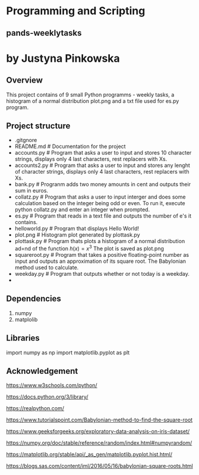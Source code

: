# Programming and Scripting
## pands-weeklytasks
# by Justyna Pinkowska

## Overview
This project contains of 9 small Python programms - weekly tasks, a histogram of a normal distribution plot.png and a txt file used for es.py program.

## Project structure
- .gitgnore 
- README.md  # Documentation for the project
- accounts.py # Program that asks a user to input and  stores 10 character strings, displays only 4 last characters, rest replacers with Xs.
- accounts2.py # Program that asks a user to input and stores any lenght of character strings, displays only 4 last characters, rest replacers with Xs.
- bank.py # Progranm adds two money amounts in cent and outputs their sum in euros. 
- collatz.py # Program that asks a user to input interger and does some calculation based on the integer being odd or even. To run it, execute python collatz.py and enter an integer when prompted.
- es.py # Program that reads in a text file and outputs the number of e's it contains.
- helloworld.py # Program that displays Hello World! 
- plot.png # Histogram plot generated by plottask.py
- plottask.py # Program thats plots a histogram of a normal distribution ad=nd of the function $h(x)=x^3$ The plot is saved as plot.png
- squareroot.py # Program that takes a positive floating-point number as input and outputs an approximation of its square root. The Babylonian method used to calculate.
- weekday.py # Program that outputs whether or not today is a weekday.
- 
## Dependencies
1. numpy
2. matplolib

## Libraries
import numpy as np
import matplotlib.pyplot as plt

## Acknowledgement
https://www.w3schools.com/python/

https://docs.python.org/3/library/

https://realpython.com/

https://www.tutorialspoint.com/Babylonian-method-to-find-the-square-root

https://www.geeksforgeeks.org/exploratory-data-analysis-on-iris-dataset/

https://numpy.org/doc/stable/reference/random/index.html#numpyrandom/

https://matplotlib.org/stable/api/_as_gen/matplotlib.pyplot.hist.html/

https://blogs.sas.com/content/iml/2016/05/16/babylonian-square-roots.html
